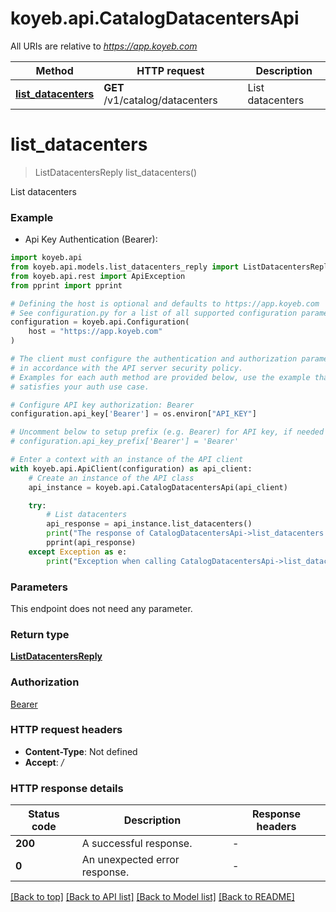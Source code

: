 # koyeb.api.CatalogDatacentersApi

All URIs are relative to *https://app.koyeb.com*

Method | HTTP request | Description
------------- | ------------- | -------------
[**list_datacenters**](CatalogDatacentersApi.md#list_datacenters) | **GET** /v1/catalog/datacenters | List datacenters


# **list_datacenters**
> ListDatacentersReply list_datacenters()

List datacenters

### Example

* Api Key Authentication (Bearer):

```python
import koyeb.api
from koyeb.api.models.list_datacenters_reply import ListDatacentersReply
from koyeb.api.rest import ApiException
from pprint import pprint

# Defining the host is optional and defaults to https://app.koyeb.com
# See configuration.py for a list of all supported configuration parameters.
configuration = koyeb.api.Configuration(
    host = "https://app.koyeb.com"
)

# The client must configure the authentication and authorization parameters
# in accordance with the API server security policy.
# Examples for each auth method are provided below, use the example that
# satisfies your auth use case.

# Configure API key authorization: Bearer
configuration.api_key['Bearer'] = os.environ["API_KEY"]

# Uncomment below to setup prefix (e.g. Bearer) for API key, if needed
# configuration.api_key_prefix['Bearer'] = 'Bearer'

# Enter a context with an instance of the API client
with koyeb.api.ApiClient(configuration) as api_client:
    # Create an instance of the API class
    api_instance = koyeb.api.CatalogDatacentersApi(api_client)

    try:
        # List datacenters
        api_response = api_instance.list_datacenters()
        print("The response of CatalogDatacentersApi->list_datacenters:\n")
        pprint(api_response)
    except Exception as e:
        print("Exception when calling CatalogDatacentersApi->list_datacenters: %s\n" % e)
```



### Parameters

This endpoint does not need any parameter.

### Return type

[**ListDatacentersReply**](ListDatacentersReply.md)

### Authorization

[Bearer](../README.md#Bearer)

### HTTP request headers

 - **Content-Type**: Not defined
 - **Accept**: */*

### HTTP response details

| Status code | Description | Response headers |
|-------------|-------------|------------------|
**200** | A successful response. |  -  |
**0** | An unexpected error response. |  -  |

[[Back to top]](#) [[Back to API list]](../README.md#documentation-for-api-endpoints) [[Back to Model list]](../README.md#documentation-for-models) [[Back to README]](../README.md)

